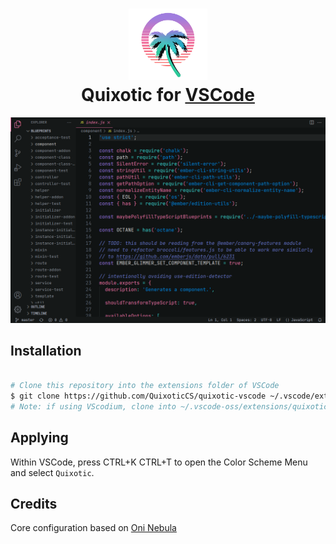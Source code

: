 <h1 align="center">
	<img src="https://github.com/QuixoticCS/.github/blob/main/profile/assets/logo.svg" width="25%" alt="Logo"/><br/>
	Quixotic for <a href="https://code.visualstudio.com">VSCode</a>

</h1>

<p align="center">
  <img src="https://github.com/QuixoticCS/quixotic-vscode/blob/main/assets/ss.png"/>
</p>

## Installation

```sh

# Clone this repository into the extensions folder of VSCode
$ git clone https://github.com/QuixoticCS/quixotic-vscode ~/.vscode/extensions/quixotic-vscode
# Note: if using VScodium, clone into ~/.vscode-oss/extensions/quixotic-vscode instead
```

## Applying
Within VSCode, press CTRL+K CTRL+T to open the Color Scheme Menu and select `Quixotic`.

## Credits
Core configuration based on [Oni Nebula](https://github.com/psudo-dev/nebula-oni-theme)
